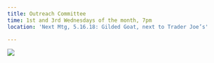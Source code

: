 ```yaml
---
title: Outreach Committee
time: 1st and 3rd Wednesdays of the month, 7pm
location: 'Next Mtg, 5.16.18: Gilded Goat, next to Trader Joe’s'

---
```

![](/uploads/2018/04/29/1FBA22A0-6B7B-4135-8D78-BFD7EC38D7FE.jpeg)
